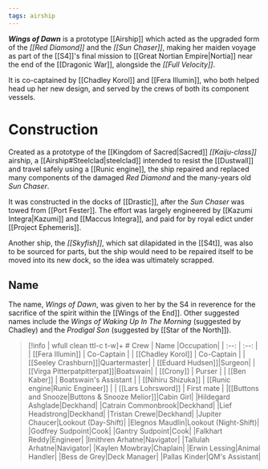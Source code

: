 ```yaml
---
tags: airship
---
```

***Wings of Dawn*** is a prototype [[Airship]] which acted as the upgraded form of the *[[Red Diamond]]* and the *[[Sun Chaser]]*, making her maiden voyage as part of the [[S4]]'s final mission to [[Great Nortian Empire|Nortia]] near the end of the [[Dragonic War]], alongside the *[[Full Velocity]]*.

It is co-captained by [[Chadley Korol]] and [[Fera Illumin]], who both helped head up her new design, and served by the crews of both its component vessels. 
# Construction
Created as a prototype of the [[Kingdom of Sacred|Sacred]] *[[Kaiju-class]]* airship, a [[Airship#Steelclad|steelclad]] intended to resist the [[Dustwall]] and travel safely using a [[Runic engine]], the ship repaired and replaced many components of the damaged *Red Diamond* and the many-years old *Sun Chaser*. 

It was constructed in the docks of [[Drastic]], after the *Sun Chaser* was towed from [[Port Fester]]. The effort was largely engineered by [[Kazumi Integra|Kazumi]] and [[Maccus Integra]], and paid for by royal edict under [[Project Ephemeris]]. 

Another ship, the *[[Skyfish]]*, which sat dilapidated in the [[S4t]], was also to be sourced for parts, but the ship would need to be repaired itself to be moved into its new dock, so the idea was ultimately scrapped.

## Name
The name, *Wings of Dawn*, was given to her by the S4 in reverence for the sacrifice of the spirit within the [[Wings of the End]]. Other suggested names include the *Wings of Waking Up In The Morning* (suggested by Chadley) and the *Prodigal Son* (suggested by [[Star of the North]]).
>[!info | wfull clean ttl-c t-w]+ # Crew
| Name |Occupation|
| :--: | :--: |
| [[Fera Illumin]] | Co-Captain |
| [[Chadley Korol]] | Co-Captain |
| [[Seeley Crashburn]]|Quartermaster|
| [[Eduard Hudsen]]|Surgeon|
| [[Virga Pitterpatpitterpat]]|Boatswain|
| [[Crony]] | Purser |
| [[Ben Kaber]] | Boatswain's Assistant |
| [[Nihiru Shizuka]] | [[Runic engine\|Runic Engineer]] |
| [[Lars Lohrsword]] | First mate |
|[[Buttons and Snooze\|Buttons & Snooze Melior]]|Cabin Girl|
|Hildegard Ashglade|Deckhand|
|Catrain Commonbrook|Deckhand|
|Lief Headstrong|Deckhand|
|Tristan Crewe|Deckhand|
|Jupiter Chaucer|Lookout (Day-Shift)|
|Elegnos Maudlin|Lookout (Night-Shift)|
|Godfrey Sudpoint|Cook|
|Gantry Sudpoint|Cook|
|Falkhart Reddy|Engineer|
|Imithren Arhatne|Navigator|
|Tallulah Arhatne|Navigator|
|Kaylen Mowbray|Chaplain|
|Erwin Lessing|Animal Handler|
|Bess de Grey|Deck Manager|
|Pallas Kinder|QM's Assistant|
